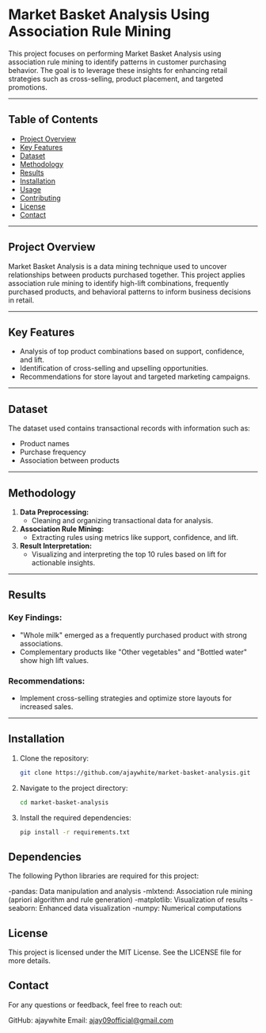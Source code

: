 # **Market Basket Analysis Using Association Rule Mining**  
This project focuses on performing Market Basket Analysis using association rule mining to identify patterns in customer purchasing behavior. The goal is to leverage these insights for enhancing retail strategies such as cross-selling, product placement, and targeted promotions.  

---

## **Table of Contents**  
- [Project Overview](#project-overview)  
- [Key Features](#key-features)  
- [Dataset](#dataset)  
- [Methodology](#methodology)  
- [Results](#results)  
- [Installation](#installation)  
- [Usage](#usage)  
- [Contributing](#contributing)  
- [License](#license)  
- [Contact](#contact)  

---

## **Project Overview**  
Market Basket Analysis is a data mining technique used to uncover relationships between products purchased together. This project applies association rule mining to identify high-lift combinations, frequently purchased products, and behavioral patterns to inform business decisions in retail.  

---

## **Key Features**  
- Analysis of top product combinations based on support, confidence, and lift.  
- Identification of cross-selling and upselling opportunities.  
- Recommendations for store layout and targeted marketing campaigns.  

---

## **Dataset**  
The dataset used contains transactional records with information such as:  
- Product names  
- Purchase frequency  
- Association between products  

---

## **Methodology**  
1. **Data Preprocessing:**  
   - Cleaning and organizing transactional data for analysis.  
2. **Association Rule Mining:**  
   - Extracting rules using metrics like support, confidence, and lift.  
3. **Result Interpretation:**  
   - Visualizing and interpreting the top 10 rules based on lift for actionable insights.  

---

## **Results**  
### **Key Findings:**  
- "Whole milk" emerged as a frequently purchased product with strong associations.  
- Complementary products like "Other vegetables" and "Bottled water" show high lift values.  

### **Recommendations:**  
- Implement cross-selling strategies and optimize store layouts for increased sales.  

---

## **Installation**  
1. Clone the repository:  
   ```bash  
   git clone https://github.com/ajaywhite/market-basket-analysis.git

2. Navigate to the project directory:
   ```bash
   cd market-basket-analysis  
3. Install the required dependencies:
   ```bash
   pip install -r requirements.txt

## **Dependencies** ##
The following Python libraries are required for this project:

-pandas: Data manipulation and analysis
-mlxtend: Association rule mining (apriori algorithm and rule generation)
-matplotlib: Visualization of results
-seaborn: Enhanced data visualization
-numpy: Numerical computations

## **License** ##
This project is licensed under the MIT License. See the LICENSE file for more details.


## **Contact** ##
For any questions or feedback, feel free to reach out:

GitHub: ajaywhite
Email: ajay09official@gmail.com
